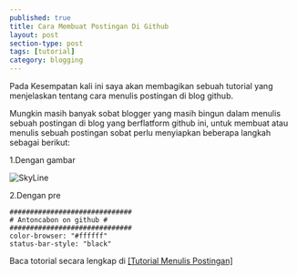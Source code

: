 ```yaml
---
published: true
title: Cara Membuat Postingan Di Github
layout: post
section-type: post
tags: [tutorial]
category: blogging
---
```

Pada Kesempatan kali ini saya akan membagikan sebuah tutorial yang menjelaskan tentang cara menulis postingan di blog github.

Mungkin masih banyak sobat blogger yang masih bingun dalam menulis sebuah postingan di blog yang berflatform github ini, untuk membuat atau menulis sebuah postingan sobat perlu menyiapkan beberapa langkah sebagai berikut:

1.Dengan gambar

![SkyLine](https://antoncbn.github.io/img/City%20Skyline%20Beside%20Water%20during%20Night.jpeg)

2.Dengan pre
<pre><code data-trim class="Phyton">##############################
# Antoncabon on github #
##############################
color-browser: "#ffffff"
status-bar-style: "black"
</code></pre>

Baca totorial secara lengkap di <a href="https://antoncbn.github.io/tech/2016/06/06/membuat-postingan-cara-manual-pada-blog-github.html"> [Tutorial Menulis Postingan]</a>
